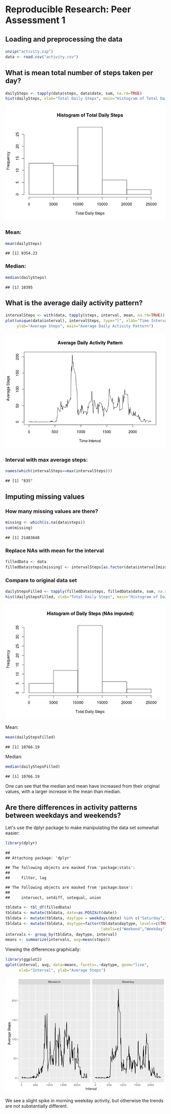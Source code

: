 # Reproducible Research: Peer Assessment 1


## Loading and preprocessing the data

```r
unzip("activity.zip")
data <- read.csv("activity.csv")
```

## What is mean total number of steps taken per day?

```r
dailySteps <- tapply(data$steps, data$date, sum, na.rm=TRUE)
hist(dailySteps, xlab="Total Daily Steps", main="Histogram of Total Daily Steps")
```

![](PA1_template_files/figure-html/unnamed-chunk-2-1.png)<!-- -->

### Mean:

```r
mean(dailySteps)
```

```
## [1] 9354.23
```

### Median:

```r
median(dailySteps)
```

```
## [1] 10395
```

## What is the average daily activity pattern?


```r
intervalSteps <- with(data, tapply(steps, interval, mean, na.rm=TRUE))
plot(unique(data$interval), intervalSteps, type="l", xlab="Time Interval", 
     ylab="Average Steps", main="Average Daily Activity Pattern")
```

![](PA1_template_files/figure-html/unnamed-chunk-5-1.png)<!-- -->

### Interval with max average steps:

```r
names(which(intervalSteps==max(intervalSteps)))
```

```
## [1] "835"
```

## Imputing missing values

### How many missing values are there?

```r
missing <- which(is.na(data$steps))
sum(missing)
```

```
## [1] 21483648
```

### Replace NAs with mean for the interval

```r
filledData <- data
filledData$steps[missing] <- intervalSteps[as.factor(data$interval[missing])]
```

### Compare to original data set

```r
dailyStepsFilled <- tapply(filledData$steps, filledData$date, sum, na.rm=TRUE)
hist(dailyStepsFilled, xlab="Total Daily Steps", main="Histogram of Daily Steps (NAs imputed)")
```

![](PA1_template_files/figure-html/unnamed-chunk-9-1.png)<!-- -->

Mean:

```r
mean(dailyStepsFilled)
```

```
## [1] 10766.19
```

Median:

```r
median(dailyStepsFilled)
```

```
## [1] 10766.19
```

One can see that the median and mean have increased from their original values, with
a larger increase in the mean than median.

## Are there differences in activity patterns between weekdays and weekends?

Let's use the dplyr package to make manipulating the data set somewhat easier:

```r
library(dplyr)
```

```
## 
## Attaching package: 'dplyr'
```

```
## The following objects are masked from 'package:stats':
## 
##     filter, lag
```

```
## The following objects are masked from 'package:base':
## 
##     intersect, setdiff, setequal, union
```

```r
tbldata <- tbl_df(filledData)
tbldata <- mutate(tbldata, date=as.POSIXct(date))
tbldata <- mutate(tbldata, daytype = weekdays(date) %in% c("Saturday","Sunday"))
tbldata <- mutate(tbldata, daytype=factor(tbldata$daytype, levels=c(TRUE,FALSE),
                                          labels=c("Weekend","Weekday")))
intervals <- group_by(tbldata, daytype, interval)
means <- summarize(intervals, avg=mean(steps))
```

Viewing the differences graphically:

```r
library(ggplot2)
qplot(interval, avg, data=means, facets=.~daytype, geom="line", 
      xlab="Interval", ylab="Average Steps")
```

![](PA1_template_files/figure-html/unnamed-chunk-13-1.png)<!-- -->

We see a slight spike in morning weekday activity, but otherwise the trends are not substantially different.
